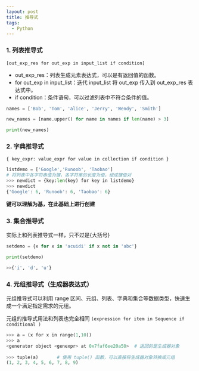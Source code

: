 ```yaml
---
layout: post
title: 推导式
tags:
  - Python
---
```


### 1. 列表推导式

`[out_exp_res for out_exp in input_list if condition]`

- out_exp_res：列表生成元素表达式，可以是有返回值的函数。
- for out_exp in input_list：迭代 input_list 将 out_exp 传入到 out_exp_res 表达式中。
- if condition：条件语句，可以过滤列表中不符合条件的值。

```Python
names = ['Bob', 'Tom', 'alice', 'Jerry', 'Wendy', 'Smith']

new_names = [name.upper() for name in names if len(name) > 3]

print(new_names)
```

### 2. 字典推导式

`{ key_expr: value_expr for value in collection if condition }`

```Python
listdemo = ['Google','Runoob', 'Taobao']  
# 将列表中各字符串值为键，各字符串的长度为值，组成键值对  
>>> newdict = {key:len(key) for key in listdemo}  
>>> newdict  
{'Google': 6, 'Runoob': 6, 'Taobao': 6}
```
**键可以理解为基，在此基础上进行创建**

### 3. 集合推导式

实际上和列表推导式一样，只不过是{大括号}

```Python
setdemo = {x for x in 'acuidi' if x not in 'abc'}

print(setdemo)

>>{'i', 'd', 'u'}
```

### 4. 元组推导式（生成器表达式）

元组推导式可以利用 range 区间、元组、列表、字典和集合等数据类型，快速生成一个满足指定需求的元组。

元组的推导式用法和列表也完全相同
`(expression for item in Sequence if conditional )`

```Python
>>> a = (x for x in range(1,10))  
>>> a  
<generator object <genexpr> at 0x7faf6ee20a50>  # 返回的是生成器对象
  
>>> tuple(a)       # 使用 tuple() 函数，可以直接将生成器对象转换成元组  
(1, 2, 3, 4, 5, 6, 7, 8, 9)
```